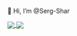 👋 Hi, I’m @Serg-Shar

<!---
Serg-Shar/Serg-Shar is a ✨ special ✨ repository because its `README.md` (this file) appears on your GitHub profile.
You can click the Preview link to take a look at your changes.
--->

<a href="https://github.com/anuraghazra/github-readme-stats">
    <img align="center" src="https://github-readme-stats-one-bice.vercel.app/api?username=Serg-Shar&show_icons=true&include_all_commits=true&count_private=true&role=OWNER,ORGANIZATION_MEMBER,COLLABORATOR" />
</a>
<a href="https://github.com/anuraghazra/convoychat">
  <img align="center" src="https://github-readme-stats.vercel.app/api/top-langs/?username=Serg-Shar" />
</a>
